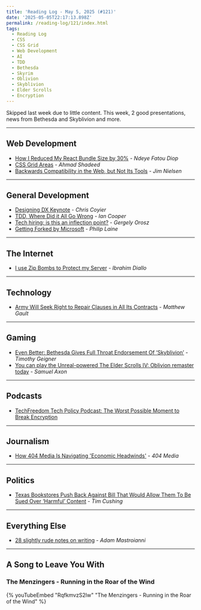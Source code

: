 ```yaml
---
title: 'Reading Log - May 5, 2025 (#121)'
date: '2025-05-05T22:17:13.898Z'
permalink: /reading-log/121/index.html
tags:
  - Reading Log
  - CSS
  - CSS Grid
  - Web Development
  - AI
  - TDD
  - Bethesda
  - Skyrim
  - Oblivion
  - Skyblivion
  - Elder Scrolls
  - Encryption
---
```


Skipped last week due to little content. This week, 2 good presentations, news from Bethesda and Skyblivion and more.
<!-- excerpt -->

---

## Web Development

- [How I Reduced My React Bundle Size by 30%](https://www.frontendjoy.com/p/how-i-reduced-my-react-bundle-size-by-30-with-real-examples) - *Ndeye Fatou Diop*
- [CSS Grid Areas](https://ishadeed.com/article/css-grid-area/) - *Ahmad Shadeed*
- [Backwards Compatibility in the Web, but Not Its Tools](https://blog.jim-nielsen.com/2025/backwards-compat-in-web-but-not-its-tools/) - *Jim Nielsen*

---

## General Development

- [Designing DX Keynote](https://chriscoyier.net/2024/11/30/designing-dx-keynote-20-min/) - *Chris Coyier*
- [TDD, Where Did it All Go Wrong](https://youtube.com/watch?v=EZ05e7EMOLM) - *Ian Cooper*
- [Tech hiring: is this an inflection point?](https://blog.pragmaticengineer.com/tech-hiring-is-this-an-inflection-point/) - *Gergely Orosz*
- [Getting Forked by Microsoft](https://philiplaine.com/posts/getting-forked-by-microsoft/) - *Philip Laine*

---

## The Internet

- [I use Zip Bombs to Protect my Server](https://idiallo.com/blog/zipbomb-protection) - *Ibrahim Diallo*

---

## Technology

- [Army Will Seek Right to Repair Clauses in All Its Contracts](https://www.404media.co/army-will-seek-right-to-repair-clauses-in-all-its-contracts/) - *Matthew Gault*

---

## Gaming

- [Even Better: Bethesda Gives Full Throat Endorsement Of ‘Skyblivion’](https://www.techdirt.com/2025/05/02/even-better-bethesda-gives-full-throat-endorsement-of-skyblivion/) - *Timothy Geigner*
- [You can play the Unreal-powered The Elder Scrolls IV: Oblivion remaster today](https://arstechnica.com/gaming/2025/04/you-can-play-the-unreal-powered-the-elder-scrolls-iv-oblivion-remaster-today/) - *Samuel Axon*

---

## Podcasts

- [TechFreedom Tech Policy Podcast: The Worst Possible Moment to Break Encryption](https://podcast.techfreedom.org/episodes/404-the-worst-possible-moment-to-break-encryption)

---

## Journalism

- [How 404 Media Is Navigating 'Economic Headwinds'](https://www.404media.co/how-404-media-is-navigating-economic-headwinds/) - *404 Media*

---

## Politics

- [Texas Bookstores Push Back Against Bill That Would Allow Them To Be Sued Over ‘Harmful’ Content](https://www.techdirt.com/2025/05/02/texas-bookstores-push-back-against-bill-that-would-allow-them-to-be-sued-over-harmful-content/) - *Tim Cushing*

---

## Everything Else

- [28 slightly rude notes on writing](https://www.experimental-history.com/p/28-slightly-rude-notes-on-writing) - *Adam Mastroianni*

---

## A Song to Leave You With

### The Menzingers - Running in the Roar of the Wind

{% youTubeEmbed "RqfkmvzS2lw" "The Menzingers - Running in the Roar of the Wind" %}

